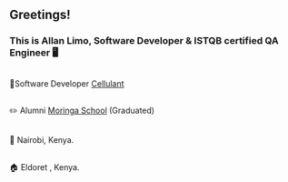 ## Greetings!


### This is Allan Limo, Software Developer &  ISTQB certified QA Engineer :desktop_computer:	
## 

 :briefcase:Software Developer <a href="https://www.cellulant.io/" target="_blank">Cellulant</a>

##

 :pencil2:	Alumni <a href="https://moringaschool.com">Moringa School</a> (Graduated)
 
 ##
 

:pushpin:	Nairobi, Kenya.

##

:house:	Eldoret , Kenya.


